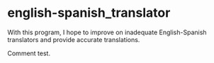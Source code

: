 # english-spanish_translator
With this program, I hope to improve on inadequate English-Spanish translators and provide accurate translations.

Comment test.
